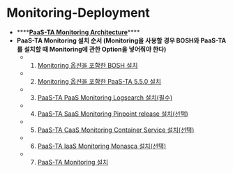 # Monitoring-Deployment

* \*\*\*\*[**PaaS-TA Monitoring Architecture**](paas-ta_monitoring_architecture.md)\*\*\*\*
* **PaaS-TA Monitoring 설치 순서 \(Monitoring을 사용할 경우 BOSH와 PaaS-TA를 설치할 때 Monitoring에 관한 Option을 넣어줘야 한다\)**
  * 1. [Monitoring 옵션을 포함한 BOSH 설치](../../install-guide/bosh-monitoring/paas-ta_bosh2_monitoring_install_guide.md#1032)
  * 2. [Monitoring 옵션을 포함한 PaaS-TA 5.5.0 설치](../../install-guide/paasta-monitoring/paas-ta_core_monitoring_install_guide.md)
  * 3. [PaaS-TA PaaS Monitoring Logsearch 설치\(필수\)](paas-ta_monitoring_logsearch_install.md)
  * 4. [PaaS-TA SaaS Monitoring Pinpoint release 설치\(선택\)](paas-ta_monitoring_pinpoint_monitoring_install.md)
  * 5. [PaaS-TA CaaS Monitoring Container Service 설치\(선택\)](paas-ta_monitoring_container_service_install.md)
  * 6. [PaaS-TA IaaS Monitoring Monasca 설치\(선택\)](paas-ta_monitoring_monasca_install.md)
  * 7. [PaaS-TA Monitoring 설치](paas-ta_monitoring_paas-ta_monitoring_install.md)

